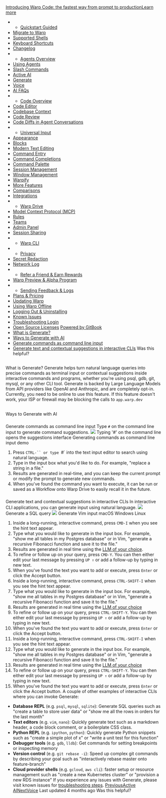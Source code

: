 [Introducing Warp Code: the fastest way from prompt to productionLearn more ](https://www.warp.dev/blog/introducing-warp-code-prompt-to-prod)
 * * [Quickstart Guided](/)
 * [Migrate to Warp](/getting-started/migrate-to-warp)
 * [Supported Shells](/getting-started/supported-shells)
 * [Keyboard Shortcuts](/getting-started/keyboard-shortcuts)
 * [Changelog](/getting-started/changelog)
 * * [Agents Overview](/agents/agents-overview)
 * [Using Agents](/agents/using-agents)
 * [Slash Commands](/agents/slash-commands)
 * [Active AI](/agents/active-ai)
 * [Generate](/agents/generate)
 * [Voice](/agents/voice)
 * [AI FAQs](/agents/ai-faqs)
 * * [Code Overview](/code/code-overview)
 * [Code Editor](/code/code-editor)
 * [Codebase Context](/code/codebase-context)
 * [Code Review](/code/code-review)
 * [Code Diffs in Agent Conversations](/code/reviewing-code)
 * * [Universal Input](/terminal/universal-input)
 * [Appearance](/terminal/appearance)
 * [Blocks](/terminal/blocks)
 * [Modern Text Editing](/terminal/editor)
 * [Command Entry](/terminal/entry)
 * [Command Completions](/terminal/command-completions)
 * [Command Palette](/terminal/command-palette)
 * [Session Management](/terminal/sessions)
 * [Window Management](/terminal/windows)
 * [Warpify](/terminal/warpify)
 * [More Features](/terminal/more-features)
 * [Comparisons](/terminal/comparisons)
 * [Integrations](/terminal/integrations-and-plugins)
 * * [Warp Drive](/knowledge-and-collaboration/warp-drive)
 * [Model Context Protocol (MCP)](/knowledge-and-collaboration/mcp)
 * [Rules](/knowledge-and-collaboration/rules)
 * [Teams](/knowledge-and-collaboration/teams)
 * [Admin Panel](/knowledge-and-collaboration/admin-panel)
 * [Session Sharing](/knowledge-and-collaboration/session-sharing)
 * * [Warp CLI](/developers/cli)
 * * [Privacy](/privacy/privacy)
 * [Secret Redaction](/privacy/secret-redaction)
 * [Network Log](/privacy/network-log)
 * * [Refer a Friend & Earn Rewards](/community/refer-a-friend)
 * [Warp Preview & Alpha Program](/community/warp-preview-and-alpha-program)
 * * [Sending Feedback & Logs](/support-and-billing/sending-us-feedback)
 * [Plans & Pricing](/support-and-billing/plans-and-pricing)
 * [Updating Warp](/support-and-billing/updating-warp)
 * [Using Warp Offline](/support-and-billing/using-warp-offline)
 * [Logging Out & Uninstalling](/support-and-billing/uninstalling-warp)
 * [Known Issues](/support-and-billing/known-issues)
 * [Troubleshooting Login](/support-and-billing/troubleshooting-login-issues)
 * [Open Source Licenses](/support-and-billing/licenses)
[Powered by GitBook](https://www.gitbook.com/?utm_source=content&utm_medium=trademark&utm_campaign=-MbqIgTw17KQvq_DQuRr)
 * [What is Generate?](#what-is-generate)
 * [Ways to Generate with AI](#ways-to-generate-with-ai)
 * [Generate commands as command line input](#generate-commands-as-command-line-input)
 * [Generate text and contextual suggestions in interactive CLIs](#generate-text-and-contextual-suggestions-in-interactive-clis)
Was this helpful?
## 
[](#what-is-generate)
What is Generate?
Generate helps turn natural language queries into precise commands as terminal input or contextual suggestions inside interactive commands and programs, whether you're using psql, gdb, git, mysql, or any other CLI tool.
Generate is backed by Large Language Models from API providers like OpenAI and Anthropic, and are completely opt-in.
Currently, you need to be online to use this feature. If this feature doesn't work, your ISP or firewall may be blocking the calls to `app.warp.dev`
## 
[](#ways-to-generate-with-ai)
Ways to Generate with AI
### 
[](#generate-commands-as-command-line-input)
Generate commands as command line input
Type `#` on the command line input to generate command suggestions.
![](https://docs.warp.dev/~gitbook/image?url=https%3A%2F%2F2297236823-files.gitbook.io%2F%7E%2Ffiles%2Fv0%2Fb%2Fgitbook-x-prod.appspot.com%2Fo%2Fspaces%252F-MbqIgTw17KQvq_DQuRr%252Fuploads%252Fgit-blob-7b0133ba50eb0441f47f6a75516f9779ec294e95%252FScreenshot%25202024-06-15%2520at%25205.05.29%25E2%2580%25AFPM.png%3Falt%3Dmedia&width=768&dpr=4&quality=100&sign=f70f3775&sv=2)
Typing '#' on the command line opens the suggestions interface
Generating commands as command line input demo
 1. Press `CTRL-`` or type `#` into the text input editor to search using natural language.
 2. Type in the input box what you'd like to do. For example, "replace a string in a file."
 3. Results are generated in real-time, and you can keep the current prompt or modify the prompt to generate new commands.
 4. When you've found the command you want to execute, it can be run or saved as a Workflow onto Warp Drive to easily recall it in the future.
### 
[](#generate-text-and-contextual-suggestions-in-interactive-clis)
Generate text and contextual suggestions in interactive CLIs
In interactive CLI applications, you can generate input using natural language.
![](https://docs.warp.dev/~gitbook/image?url=https%3A%2F%2F2297236823-files.gitbook.io%2F%7E%2Ffiles%2Fv0%2Fb%2Fgitbook-x-prod.appspot.com%2Fo%2Fspaces%252F-MbqIgTw17KQvq_DQuRr%252Fuploads%252Fgit-blob-871566298096cf5d5a414d6447ee934ad9a5f288%252Fgenerate-psql.png%3Falt%3Dmedia&width=768&dpr=4&quality=100&sign=dc11bfc1&sv=2)
Generate a SQL query
![](https://docs.warp.dev/~gitbook/image?url=https%3A%2F%2F2297236823-files.gitbook.io%2F%7E%2Ffiles%2Fv0%2Fb%2Fgitbook-x-prod.appspot.com%2Fo%2Fspaces%252F-MbqIgTw17KQvq_DQuRr%252Fuploads%252Fgit-blob-338c694a332b866a25c1bde9795ac0bb733a0260%252Fgenerate-vim.png%3Falt%3Dmedia&width=768&dpr=4&quality=100&sign=d818542e&sv=2)
Generate Vim input
macOS
Windows
Linux
 1. Inside a long-running, interactive command, press `CMD-I` when you see the hint text appear.
 2. Type what you would like to generate in the input box. For example, "show me all tables in my Postgres database" or in Vim, "generate a recursive Fibonacci function and save it to the file."
 3. Results are generated in real time using the [LLM of your choice](/agents/generate#supported-interactive-cli-models).
 4. To refine or follow up on your query, press `CMD-Y`. You can then either edit your last message by pressing `UP ↑` or add a follow-up by typing in new text.
 5. When you've found the text you want to add or execute, press `Enter` or click the Accept button.
 1. Inside a long-running, interactive command, press `CTRL-SHIFT-I` when you see the hint text appear.
 2. Type what you would like to generate in the input box. For example, "show me all tables in my Postgres database" or in Vim, "generate a recursive Fibonacci function and save it to the file."
 3. Results are generated in real time using the [LLM of your choice](/agents/generate#supported-interactive-cli-models)
 4. To refine or follow up on your query, press `CTRL-SHIFT-Y`. You can then either edit your last message by pressing `UP ↑` or add a follow-up by typing in new text.
 5. When you've found the text you want to add or execute, press `Enter` or click the Accept button.
 1. Inside a long-running, interactive command, press `CTRL-SHIFT-I` when you see the hint text appear.
 2. Type what you would like to generate in the input box. For example, "show me all tables in my Postgres database" or in Vim, "generate a recursive Fibonacci function and save it to the file."
 3. Results are generated in real time using the [LLM of your choice](/agents/generate#supported-interactive-cli-models)
 4. To refine or follow up on your query, press `CTRL-SHIFT-Y`. You can then either edit your last message by pressing `UP ↑` or add a follow-up by typing in new text.
 5. When you've found the text you want to add or execute, press `Enter` or click the Accept button.
A couple of other examples of interactive CLIs where you can invoke Generate:
 * **Database REPL** (e.g. `psql`, `mysql`, `sqlite`): Generate SQL queries such as "create a table to store user data" or "show me all the rows in orders for the last month"
 * **Text editors** (e.g. `vim`, `nano`): Quickly generate text such as a markdown header, a code block comment, or a boilerplate CSS class.
 * **Python REPL** (e.g. `ipython`, `python`): Quickly generate Python snippets such as "create a simple plot of x" or "write a unit test for this function"
 * **Debugger tools** (e.g. `gdb`, `lldb`): Get commands for setting breakpoints or inspecting memory
 * **Version control** (e.g. `git rebase -i`): Speed up complex git commands by describing your goal such as "interactively rebase master onto feature-branch"
 * **Cloud provider shells** (e.g. `gcloud`, `aws cli`): faster setup or resource management such as "create a new Kubernetes cluster" or "provision a new RDS instance"
If you experience any issues with Generate, please visit known issues for [troubleshooting steps](/support-and-billing/known-issues#online-features-dont-work).
[PreviousActive AI](/agents/active-ai)[NextVoice](/agents/voice)
Last updated 4 months ago
Was this helpful?